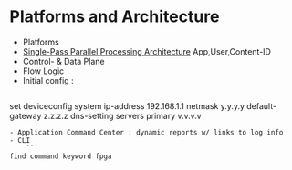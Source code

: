 # Platforms and Architecture
- Platforms
- [Single-Pass Parallel Processing Architecture](http://www.paloguard.com/SP3-Architecture.asp)
    App,User,Content-ID
- Control- & Data Plane
- Flow Logic
- Initial config : 
    ```
set deviceconfig system ip-address 192.168.1.1 netmask y.y.y.y default-gateway z.z.z.z dns-setting servers primary v.v.v.v
```
- Application Command Center : dynamic reports w/ links to log info
- CLI
    ```
find command keyword fpga
```
# 
